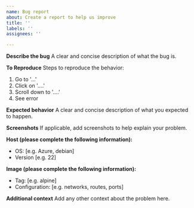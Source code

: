 ```yaml
---
name: Bug report
about: Create a report to help us improve
title: ''
labels: ''
assignees: ''

---
```


**Describe the bug**
A clear and concise description of what the bug is.

**To Reproduce**
Steps to reproduce the behavior:
1. Go to '...'
2. Click on '....'
3. Scroll down to '....'
4. See error

**Expected behavior**
A clear and concise description of what you expected to happen.

**Screenshots**
If applicable, add screenshots to help explain your problem.

**Host (please complete the following information):**
 - OS: [e.g. Azure, debian]
 - Version [e.g. 22]

**Image (please complete the following information):**
 - Tag: [e.g. alpine]
 - Configuration: [e.g. networks, routes, ports]

**Additional context**
Add any other context about the problem here.
